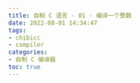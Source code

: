 ```yaml
---
title: 自制 C 语言 - 01 - 编译一个整数
date: 2022-08-01 14:34:47
tags: 
- chibicc
- compiler
categories: 
- 自制 C 编译器
toc: true
---
```

